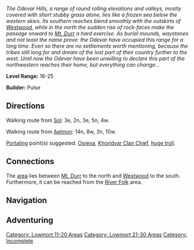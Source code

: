 *The Odevar Hills, a range of round rolling elevations and valleys,
mostly covered with short stubby grass alone, lies like a frozen sea
below the western skies. Its southern reaches blend smoothly with the
outskirts of [Westwood](:Category:_Westwood.md "wikilink"), while in the
north the sudden rise of rock-faces make the passage onward to [Mt.
Durr](:Category:_Mt_Durr.md "wikilink") a hard exercise. As burial
mounds, waystones and not least the name prove: the Odevar have occupied
this range for a long time. Even so there are no settlements worth
mentioning, because the tribes still long for and dream of the lost part
of their country further to the west. Until now the Odevar have been
unwilling to declare this part of the northwestern reaches their home,
but everything can change...*

**Level Range:** 18-25

**Builder:** Pulse

## Directions

Walking route from [Sol](Sol.md "wikilink"): 3e, 2n, 3e, 5n, 4w.

Walking route from [Aelmon](Aelmon.md "wikilink"): 14n, 8w, 3n, 10w.

[Portaling](Portal.md "wikilink") point(s) suggested:
[Osreva](Osreva,_King_Of_The_Odevar.md "wikilink"), [Khoridvar Clan
Chief](Khoridvar_Clan_Chief.md "wikilink"), [huge
troll](Huge_Troll.md "wikilink").

## Connections

The [area](:Category:_Areas.md "wikilink") lies between [Mt.
Durr](:Category:_Mt_Durr.md "wikilink") to the north and
[Westwood](:Category:_Westwood.md "wikilink") to the south. Furthermore,
it can be reached from the [River
Folk](:Category:_River_Folk.md "wikilink") area.

## Navigation

## Adventuring

[Category: Lowmort 11-20
Areas](Category:_Lowmort_11-20_Areas "wikilink") [Category: Lowmort
21-30 Areas](Category:_Lowmort_21-30_Areas "wikilink") [Category:
Incomplete](Category:_Incomplete "wikilink")
